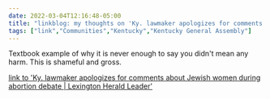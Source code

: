 ```yaml
---
date: 2022-03-04T12:16:48-05:00
title: "linkblog: my thoughts on 'Ky. lawmaker apologizes for comments about Jewish women during abortion debate | Lexington Herald Leader'"
tags: ["link","Communities","Kentucky","Kentucky General Assembly"]
---
```

Textbook example of why it is never enough to say you didn't mean any harm. This is shameful and gross.
 
[link to 'Ky. lawmaker apologizes for comments about Jewish women during abortion debate | Lexington Herald Leader'](https://www.kentucky.com/news/politics-government/article259002493.html)
